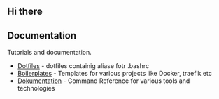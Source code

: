 ## Hi there

## Documentation

Tutorials and documentation. 

- [Dotfiles](https://github.com/hirschharald/dotfiles) - dotfiles containig aliase fotr .bashrc 
- [Boilerplates](https://github.com/hirschharald/boilerplates) - Templates for various projects like Docker, traefik etc
- [Dokumentation](https://github.com/hirschharald/dokus) - Command Reference for various tools and technologies


